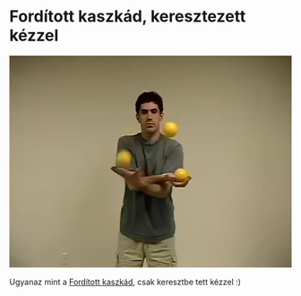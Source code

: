 # Fordított kaszkád, keresztezett kézzel

![crossedreversecascade](/site/videos/poster/crossedreversecascade.jpg)

Ugyanaz mint a [Fordított kaszkád](forditott-kaszkad.md), csak keresztbe tett kézzel :)


